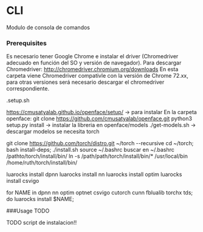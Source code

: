 # CLI

Modulo de consola de comandos

### Prerequisites

Es necesario tener Google Chrome e instalar el driver (Chromedriver adecuado en función del SO y versión de navegador).
Para descargar Chromedriver: http://chromedriver.chromium.org/downloads
En esta carpeta viene Chromedriver compativle con la versión de Chrome 72.xx, para otras versiones será necesario descargar el chromedriver correspondiente.



.setup.sh




https://cmusatyalab.github.io/openface/setup/ -> para instalar
En la carpeta openface:
git clone https://github.com/cmusatyalab/openface.git
python3 setup.py install -> instalar la libreria
en openface/models
./get-models.sh -> descargar modelos 
se necesita torch




git clone https://github.com/torch/distro.git ~/torch --recursive
cd ~/torch; bash install-deps;
./install.sh
source ~/.bashrc
buscar en ~/.bashrc
/pathto/torch/install/bin/
ln -s /path/path/torch/install/bin/* /usr/local/bin
/home/ruth/torch/install/bin/

luarocks install dpnn
luarocks install nn
luarocks install optim
luarocks install csvigo


for NAME in dpnn nn optim optnet csvigo cutorch cunn fblualib torchx tds; do luarocks install $NAME; 


###Usage
 TODO


 TODO script de instalacion!!